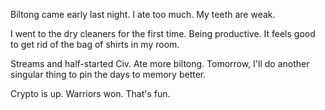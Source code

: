 Biltong came early last night. I ate too much. My teeth are weak.

I went to the dry cleaners for the first time. Being productive. It feels good to get rid of the bag of shirts in my room.

Streams and half-started Civ. Ate more biltong. Tomorrow, I'll do another singular thing to pin the days to memory better.

Crypto is up. Warriors won. That's fun.

